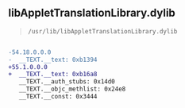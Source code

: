 ## libAppletTranslationLibrary.dylib

> `/usr/lib/libAppletTranslationLibrary.dylib`

```diff

-54.18.0.0.0
-  __TEXT.__text: 0xb1394
+55.1.0.0.0
+  __TEXT.__text: 0xb16a8
   __TEXT.__auth_stubs: 0x14d0
   __TEXT.__objc_methlist: 0x24e8
   __TEXT.__const: 0x3444

```
